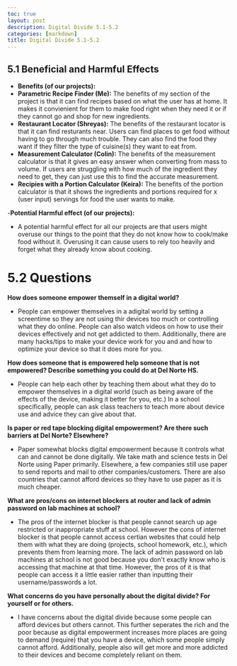 ```yaml
---
toc: true
layout: post
description: Digital Divide 5.1-5.2 
categories: [markdown]
title: Digital Divide 5.1-5.2
---
```


## 5.1 Beneficial and Harmful Effects 
- **Benefits (of our projects):**
- **Parametric Recipe Finder (Me):** The benefits of my section of the project is that it can find recipes based on what the user has at home. It makes it convienient
for them to make food right when they need it or if they cannot go and shop for new ingredients.
- **Restaurant Locator (Shreyas):** The benefits of the restaurant locator is that it can find resturants near. Users can find places to get food without having to go through much trouble. 
They can also find the food they want if they filter the type of cuisine(s) they want to eat from.
- **Measurement Calculator (Colin):** The benefits of the measurement calculator is that it gives an easy answer when converting from mass to volume. If users are struggling with how much of the ingredient they need to get,
they can just use this to find the accurate measurement.
- **Recipies with a Portion Calculator (Keira):** The benefits of the portion calculator is that it shows the ingredients and portions required for x (user input) servings for food the user wants to make.

-**Potential Harmful effect (of our projects):**
- A potential harmful effect for all our projects are that users might overuse our things to the point that they do not know how to cook/make food without it. 
Overusing it can cause users to rely too heavily and forget what they already know about cooking.

# 5.2 Questions

**How does someone empower themself in a digital world?**
- People can empower themselves in a adigital world by setting a screentime so they are not using thir devices too much or controlling what they do online. 
People can also watch videos on how to use their devices effectively and not get addicted to them. Additionally, there are many hacks/tips to make your device work for you and
and how to optimize your device so that it does more for you. 

**How does someone that is empowered help someone that is not empowered? Describe something you could do at Del Norte HS.**
- People can help each other by teaching them about what they do to empower themselves in a digital world (such as being aware of the effects of the device, making it better for you, etc.)
In a school specifically, people can ask class teachers to teach more about device use and advice they can give about that.

**Is paper or red tape blocking digital empowerment? Are there such barriers at Del Norte? Elsewhere?**
- Paper somewhat blocks digital empowerment because it controls what can and cannot be done digitally. We take math and science tests in Del Norte using Paper primarily.
Elsewhere, a few companies still use paper to send reports and mail to other companies/customers. There are also countries that cannot afford devices so they have to use paper as it is much cheaper.

**What are pros/cons on internet blockers at router and lack of admin password on lab machines at school?**
- The pros of the internet blocker is that people cannot search up age restricted or inappropriate stuff at school. However the cons of internet blocker is that people cannot access 
certian websites that could help them with what they are doing (projects, school homework, etc.), which prevents them from learning more. The lack of admin password on lab machines at school is not good because you don't exactly know who is accessing that machine at that time. 
However, the pros of it is that people can access it a little easier rather than inputting their username/passwords a lot.

**What concerns do you have personally about the digital divide? For yourself or for others.**
- I have concerns about the digital divide because some people can afford devices but others cannot. This further seperates the rich and the poor because as digital empowerment increases more 
places are going to demand (require) that you have a device, which some people simply cannot afford. Additionally, people also will get more and more addicted to their devices and become completely reliant on them.



